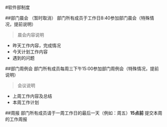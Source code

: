 #软件部制度

##部门晨会 （暂时取消）
部门所有成员于工作日8:40参加部门晨会（特殊情况，提前说明）

> 晨会内容说明

* 昨天工作内容，完成情况
* 今天计划工作内容
* 遇到的问题

##部门周例会
部门所有成员每周三下午15:00参加部门周例会（特殊情况，提前说明）

>会议说明

* 上周工作内容及总结
* 本周工作计划

##周报
部门所有成员请于一周工作日的最后一天（例如：周五）**15点前** 提交本周的工作周报

